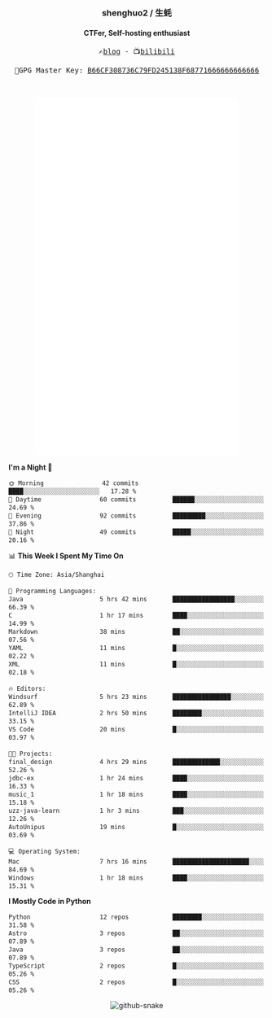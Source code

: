 <h3 align="center"> shenghuo2 / 生蚝 </h3>
<h4 align="center" >CTFer, Self-hosting enthusiast</h3>


<p align="center">
  <samp>
    ✍️<a href="https://blog.shenghuo2.top/">blog</a> -
    📺<a href="https://space.bilibili.com/85894935">bilibili</a>
  </samp>
</p>
<p align="center">
  <samp>
     🔐GPG Master Key: <a align="center" href="https://github.com/shenghuo2.gpg">B66CF308736C79FD245138F68771666666666666</a>
  </samp>
</p>
<br>
<p align="center">
  <a href="https://github.com/shenghuo2">
    <img width="400" align="top" src="https://github.com/shenghuo2/shenghuo2/blob/main/metrics.left.svg" />
  </a>
  <a href="https://github.com/shenghuo2">
    <img width="400" align="top" src="https://github.com/shenghuo2/shenghuo2/blob/main/metrics.right.svg" />
  </a>
</p>


<!--START_SECTION:waka-->
**I'm a Night 🦉** 

```text
🌞 Morning                42 commits          ████░░░░░░░░░░░░░░░░░░░░░   17.28 % 
🌆 Daytime                60 commits          ██████░░░░░░░░░░░░░░░░░░░   24.69 % 
🌃 Evening                92 commits          █████████░░░░░░░░░░░░░░░░   37.86 % 
🌙 Night                  49 commits          █████░░░░░░░░░░░░░░░░░░░░   20.16 % 
```


📊 **This Week I Spent My Time On** 

```text
🕑︎ Time Zone: Asia/Shanghai

💬 Programming Languages: 
Java                     5 hrs 42 mins       █████████████████░░░░░░░░   66.39 % 
C                        1 hr 17 mins        ████░░░░░░░░░░░░░░░░░░░░░   14.99 % 
Markdown                 38 mins             ██░░░░░░░░░░░░░░░░░░░░░░░   07.56 % 
YAML                     11 mins             █░░░░░░░░░░░░░░░░░░░░░░░░   02.22 % 
XML                      11 mins             █░░░░░░░░░░░░░░░░░░░░░░░░   02.18 % 

🔥 Editors: 
Windsurf                 5 hrs 23 mins       ████████████████░░░░░░░░░   62.89 % 
IntelliJ IDEA            2 hrs 50 mins       ████████░░░░░░░░░░░░░░░░░   33.15 % 
VS Code                  20 mins             █░░░░░░░░░░░░░░░░░░░░░░░░   03.97 % 

🐱‍💻 Projects: 
final_design             4 hrs 29 mins       █████████████░░░░░░░░░░░░   52.26 % 
jdbc-ex                  1 hr 24 mins        ████░░░░░░░░░░░░░░░░░░░░░   16.33 % 
music_1                  1 hr 18 mins        ████░░░░░░░░░░░░░░░░░░░░░   15.18 % 
uzz-java-learn           1 hr 3 mins         ███░░░░░░░░░░░░░░░░░░░░░░   12.26 % 
AutoUnipus               19 mins             █░░░░░░░░░░░░░░░░░░░░░░░░   03.69 % 

💻 Operating System: 
Mac                      7 hrs 16 mins       █████████████████████░░░░   84.69 % 
Windows                  1 hr 18 mins        ████░░░░░░░░░░░░░░░░░░░░░   15.31 % 
```

**I Mostly Code in Python** 

```text
Python                   12 repos            ████████░░░░░░░░░░░░░░░░░   31.58 % 
Astro                    3 repos             ██░░░░░░░░░░░░░░░░░░░░░░░   07.89 % 
Java                     3 repos             ██░░░░░░░░░░░░░░░░░░░░░░░   07.89 % 
TypeScript               2 repos             █░░░░░░░░░░░░░░░░░░░░░░░░   05.26 % 
CSS                      2 repos             █░░░░░░░░░░░░░░░░░░░░░░░░   05.26 % 
```




<!--END_SECTION:waka-->


<div align="center">
  <picture>
    <source media="(prefers-color-scheme: dark)" srcset="https://gist.githubusercontent.com/shenghuo2/bfce20b14ab0484cef03bae6e60e0b3a/raw/github-snake-dark.svg" />
    <source media="(prefers-color-scheme: light)" srcset="https://gist.githubusercontent.com/shenghuo2/bfce20b14ab0484cef03bae6e60e0b3a/raw/github-snake.svg" />
    <img alt="github-snake" src="https://gist.githubusercontent.com/shenghuo2/bfce20b14ab0484cef03bae6e60e0b3a/raw/github-snake.svg" />
  </picture>
</div>

<!--
**shenghuo2/shenghuo2** is a ✨ _special_ ✨ repository because its `README.md` (this file) appears on your GitHub profile.

Here are some ideas to get you started:

- 🔭 I’m currently working on ...
- 🌱 I’m currently learning ...
- 👯 I’m looking to collaborate on ...
- 🤔 I’m looking for help with ...
- 💬 Ask me about ...
- 📫 How to reach me: ...
- 😄 Pronouns: ...
- ⚡ Fun fact: ...
-->
